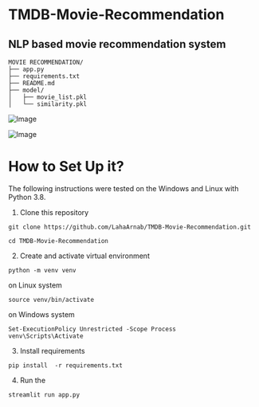 # TMDB-Movie-Recommendation

## NLP based movie recommendation system


```
MOVIE RECOMMENDATION/
├── app.py
├── requirements.txt
├── README.md
├── model/
│   ├── movie_list.pkl
│   └── similarity.pkl
```

![Image](https://github.com/user-attachments/assets/03ceb4c1-fa34-49b2-93a9-584d689714e7)

![Image](https://github.com/user-attachments/assets/03df19ea-9112-4c0e-83ed-823fc9656664)



# How to Set Up it?

The following instructions were tested on the Windows and Linux with Python 3.8.

1. Clone this repository

```
git clone https://github.com/LahaArnab/TMDB-Movie-Recommendation.git
```
```
cd TMDB-Movie-Recommendation
```

2. Create and activate virtual environment 

```
python -m venv venv
```
on Linux system
```
source venv/bin/activate
```
on Windows system
```
Set-ExecutionPolicy Unrestricted -Scope Process
venv\Scripts\Activate      
```
3. Install requirements

```
pip install  -r requirements.txt
```

4. Run the 
```
streamlit run app.py    

```






